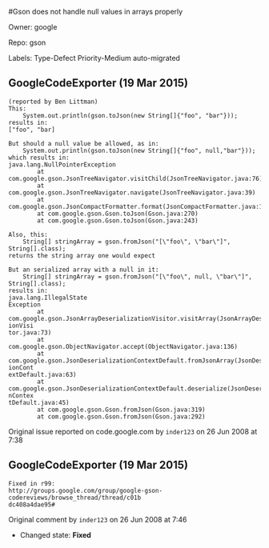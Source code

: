#Gson does not handle null values in arrays properly

Owner: google

Repo: gson

Labels: Type-Defect Priority-Medium auto-migrated 

## GoogleCodeExporter (19 Mar 2015)

```
(reported by Ben Littman)
This:
    System.out.println(gson.toJson(new String[]{"foo", "bar"}));
results in:
["foo", "bar]

But should a null value be allowed, as in:
    System.out.println(gson.toJson(new String[]{"foo", null,"bar"}));
which results in:
java.lang.NullPointerException
        at
com.google.gson.JsonTreeNavigator.visitChild(JsonTreeNavigator.java:76)
        at
com.google.gson.JsonTreeNavigator.navigate(JsonTreeNavigator.java:39)
        at
com.google.gson.JsonCompactFormatter.format(JsonCompactFormatter.java:112)
        at com.google.gson.Gson.toJson(Gson.java:270)
        at com.google.gson.Gson.toJson(Gson.java:243)

Also, this:
    String[] stringArray = gson.fromJson("[\"foo\", \"bar\"]", String[].class);
returns the string array one would expect

But an serialized array with a null in it:
    String[] stringArray = gson.fromJson("[\"foo\", null, \"bar\"]",
String[].class);
results in:
java.lang.IllegalState
Exception
        at
com.google.gson.JsonArrayDeserializationVisitor.visitArray(JsonArrayDeserializat
ionVisi
tor.java:73)
        at com.google.gson.ObjectNavigator.accept(ObjectNavigator.java:136)
        at
com.google.gson.JsonDeserializationContextDefault.fromJsonArray(JsonDeserializat
ionCont
extDefault.java:63)
        at
com.google.gson.JsonDeserializationContextDefault.deserialize(JsonDeserializatio
nContex
tDefault.java:45)
        at com.google.gson.Gson.fromJson(Gson.java:319)
        at com.google.gson.Gson.fromJson(Gson.java:292)
```

Original issue reported on code.google.com by `inder123` on 26 Jun 2008 at 7:38


## GoogleCodeExporter (19 Mar 2015)

```
Fixed in r99:
http://groups.google.com/group/google-gson-codereviews/browse_thread/thread/c01b
dc408a4dae95#
```

Original comment by `inder123` on 26 Jun 2008 at 7:46
- Changed state: **Fixed**



